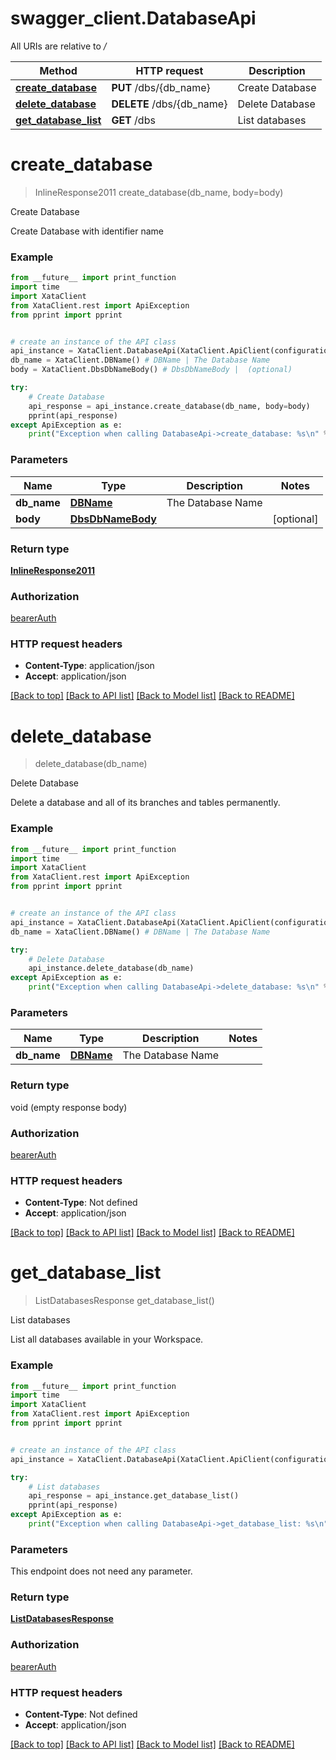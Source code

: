 # swagger_client.DatabaseApi

All URIs are relative to */*

Method | HTTP request | Description
------------- | ------------- | -------------
[**create_database**](DatabaseApi.md#create_database) | **PUT** /dbs/{db_name} | Create Database
[**delete_database**](DatabaseApi.md#delete_database) | **DELETE** /dbs/{db_name} | Delete Database
[**get_database_list**](DatabaseApi.md#get_database_list) | **GET** /dbs | List databases

# **create_database**
> InlineResponse2011 create_database(db_name, body=body)

Create Database

Create Database with identifier name

### Example

```python
from __future__ import print_function
import time
import XataClient
from XataClient.rest import ApiException
from pprint import pprint


# create an instance of the API class
api_instance = XataClient.DatabaseApi(XataClient.ApiClient(configuration))
db_name = XataClient.DBName() # DBName | The Database Name
body = XataClient.DbsDbNameBody() # DbsDbNameBody |  (optional)

try:
    # Create Database
    api_response = api_instance.create_database(db_name, body=body)
    pprint(api_response)
except ApiException as e:
    print("Exception when calling DatabaseApi->create_database: %s\n" % e)
```

### Parameters

Name | Type | Description  | Notes
------------- | ------------- | ------------- | -------------
 **db_name** | [**DBName**](.md)| The Database Name | 
 **body** | [**DbsDbNameBody**](DbsDbNameBody.md)|  | [optional] 

### Return type

[**InlineResponse2011**](InlineResponse2011.md)

### Authorization

[bearerAuth](../README.md#bearerAuth)

### HTTP request headers

 - **Content-Type**: application/json
 - **Accept**: application/json

[[Back to top]](#) [[Back to API list]](../README.md#documentation-for-api-endpoints) [[Back to Model list]](../README.md#documentation-for-models) [[Back to README]](../README.md)

# **delete_database**
> delete_database(db_name)

Delete Database

Delete a database and all of its branches and tables permanently.

### Example

```python
from __future__ import print_function
import time
import XataClient
from XataClient.rest import ApiException
from pprint import pprint


# create an instance of the API class
api_instance = XataClient.DatabaseApi(XataClient.ApiClient(configuration))
db_name = XataClient.DBName() # DBName | The Database Name

try:
    # Delete Database
    api_instance.delete_database(db_name)
except ApiException as e:
    print("Exception when calling DatabaseApi->delete_database: %s\n" % e)
```

### Parameters

Name | Type | Description  | Notes
------------- | ------------- | ------------- | -------------
 **db_name** | [**DBName**](.md)| The Database Name | 

### Return type

void (empty response body)

### Authorization

[bearerAuth](../README.md#bearerAuth)

### HTTP request headers

 - **Content-Type**: Not defined
 - **Accept**: application/json

[[Back to top]](#) [[Back to API list]](../README.md#documentation-for-api-endpoints) [[Back to Model list]](../README.md#documentation-for-models) [[Back to README]](../README.md)

# **get_database_list**
> ListDatabasesResponse get_database_list()

List databases

List all databases available in your Workspace.

### Example

```python
from __future__ import print_function
import time
import XataClient
from XataClient.rest import ApiException
from pprint import pprint


# create an instance of the API class
api_instance = XataClient.DatabaseApi(XataClient.ApiClient(configuration))

try:
    # List databases
    api_response = api_instance.get_database_list()
    pprint(api_response)
except ApiException as e:
    print("Exception when calling DatabaseApi->get_database_list: %s\n" % e)
```

### Parameters
This endpoint does not need any parameter.

### Return type

[**ListDatabasesResponse**](ListDatabasesResponse.md)

### Authorization

[bearerAuth](../README.md#bearerAuth)

### HTTP request headers

 - **Content-Type**: Not defined
 - **Accept**: application/json

[[Back to top]](#) [[Back to API list]](../README.md#documentation-for-api-endpoints) [[Back to Model list]](../README.md#documentation-for-models) [[Back to README]](../README.md)

